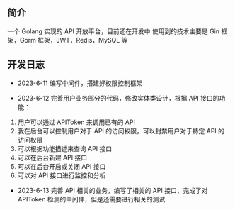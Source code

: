 ## 简介

一个 Golang 实现的 API 开放平台，目前还在开发中
使用到的技术主要是 Gin 框架，Gorm 框架，JWT，Redis，MySQL 等

## 开发日志

- 2023-6-11
  编写中间件，搭建好权限控制框架

- 2023-6-12
  完善用户业务部分的代码，修改实体类设计，根据 API 接口的功能：

1. 用户可以通过 APIToken 来调用已有的 API
2. 我在后台可以控制用户对于 API 的访问权限，可以封禁用户对于特定 API 的访问权限
3. 可以根据功能描述来查询 API 接口
4. 可以在后台新建 API 接口
5. 可以在后台开启或关闭 API 接口
6. 可以对 API 接口进行监控和分析

- 2023-6-13
  完善 API 相关的业务，编写了相关的 API 接口，完成了对 APIToken 检测的中间件，但是还需要进行相关的测试
